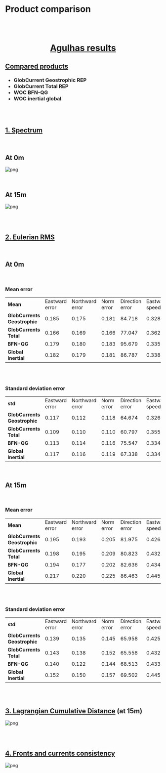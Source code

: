 
# Product comparison

<br>

<br>


<div class="alert alert-block alert-success">
<h1><center> <u> Agulhas results </u> </center></h1>  
    

## <u> Compared products </u> 

<h3>
    <ul>  
        <li> GlobCurrent Geostrophic REP </li> 
        <li> GlobCurrent Total REP </li>
        <li> WOC BFN-QG </li>
        <li> WOC inertial global </li>
    </ul>  

</h3>

<br>

<br>

## <u> 1. Spectrum </u> 

<br>

<h2>At 0m</h2>


![png](nb_overall_results-Agulhas_files/nb_overall_results-Agulhas_10_0.png)


<br>


<h2>At 15m</h2>


![png](nb_overall_results-Agulhas_files/nb_overall_results-Agulhas_13_0.png)


<br>

<br>

## <u> 2. Eulerian RMS </u>

<br>

<h2>At 0m</h2>

<br>

<h3>Mean error</h3>




<table width=100%>
<tr>
<td><b>Mean</b></td>
<td>Eastward error</td>
<td>Northward error</td>
<td>Norm error</td>
<td>Direction error</td>
<td>Eastward speed</td>
<td>Northward speed</td>
<td>Field speed</td>
<td>Drifter speed</td>
<td>percentage</td>
</tr>
<tr>
<td><b>GlobCurrents Geostrophic</b></td>
<td>0.185</td>
<td>0.175</td>
<td>0.181</td>
<td>84.718</td>
<td>0.328</td>
<td>0.318</td>
<td>0.467</td>
<td>0.543</td>
<td>38.514</td>
</tr>
<tr>
<td><b>GlobCurrents Total</b></td>
<td>0.166</td>
<td>0.169</td>
<td>0.166</td>
<td>77.047</td>
<td>0.362</td>
<td>0.325</td>
<td>0.495</td>
<td>0.554</td>
<td>34.434</td>
</tr>
<tr>
<td><b>BFN-QG</b></td>
<td>0.179</td>
<td>0.180</td>
<td>0.183</td>
<td>95.679</td>
<td>0.335</td>
<td>0.323</td>
<td>0.467</td>
<td>0.542</td>
<td>40.735</td>
</tr>
<tr>
<td><b>Global Inertial</b></td>
<td>0.182</td>
<td>0.179</td>
<td>0.181</td>
<td>86.787</td>
<td>0.338</td>
<td>0.315</td>
<td>0.470</td>
<td>0.545</td>
<td>38.014</td>
</tr>
</table>



<br>

<br>

<h3>Standard deviation error</h3>




<table width=100%>
<tr>
<td><b>std</b></td>
<td>Eastward error</td>
<td>Northward error</td>
<td>Norm error</td>
<td>Direction error</td>
<td>Eastward speed</td>
<td>Northward speed</td>
<td>Field speed</td>
<td>Drifter speed</td>
<td>percentage</td>
</tr>
<tr>
<td><b>GlobCurrents Geostrophic</b></td>
<td>0.117</td>
<td>0.112</td>
<td>0.118</td>
<td>64.674</td>
<td>0.326</td>
<td>0.317</td>
<td>0.290</td>
<td>0.298</td>
<td>0.212</td>
</tr>
<tr>
<td><b>GlobCurrents Total</b></td>
<td>0.109</td>
<td>0.110</td>
<td>0.110</td>
<td>60.797</td>
<td>0.355</td>
<td>0.325</td>
<td>0.288</td>
<td>0.299</td>
<td>0.192</td>
</tr>
<tr>
<td><b>BFN-QG</b></td>
<td>0.113</td>
<td>0.114</td>
<td>0.116</td>
<td>75.547</td>
<td>0.334</td>
<td>0.322</td>
<td>0.287</td>
<td>0.291</td>
<td>0.226</td>
</tr>
<tr>
<td><b>Global Inertial</b></td>
<td>0.117</td>
<td>0.116</td>
<td>0.119</td>
<td>67.338</td>
<td>0.334</td>
<td>0.315</td>
<td>0.278</td>
<td>0.291</td>
<td>0.208</td>
</tr>
</table>



<br>

<h2>At 15m</h2>

<br>

<h3>Mean error</h3>




<table width=100%>
<tr>
<td><b>Mean</b></td>
<td>Eastward error</td>
<td>Northward error</td>
<td>Norm error</td>
<td>Direction error</td>
<td>Eastward speed</td>
<td>Northward speed</td>
<td>Field speed</td>
<td>Drifter speed</td>
<td>percentage</td>
</tr>
<tr>
<td><b>GlobCurrents Geostrophic</b></td>
<td>0.195</td>
<td>0.193</td>
<td>0.205</td>
<td>81.975</td>
<td>0.426</td>
<td>0.382</td>
<td>0.585</td>
<td>0.674</td>
<td>35.201</td>
</tr>
<tr>
<td><b>GlobCurrents Total</b></td>
<td>0.198</td>
<td>0.195</td>
<td>0.209</td>
<td>80.823</td>
<td>0.432</td>
<td>0.389</td>
<td>0.595</td>
<td>0.679</td>
<td>34.423</td>
</tr>
<tr>
<td><b>BFN-QG</b></td>
<td>0.194</td>
<td>0.177</td>
<td>0.202</td>
<td>82.636</td>
<td>0.434</td>
<td>0.381</td>
<td>0.578</td>
<td>0.665</td>
<td>35.332</td>
</tr>
<tr>
<td><b>Global Inertial</b></td>
<td>0.217</td>
<td>0.220</td>
<td>0.225</td>
<td>86.463</td>
<td>0.445</td>
<td>0.396</td>
<td>0.607</td>
<td>0.684</td>
<td>36.111</td>
</tr>
</table>



<br>

<br>

<h3>Standard deviation error</h3>




<table width=100%>
<tr>
<td><b>std</b></td>
<td>Eastward error</td>
<td>Northward error</td>
<td>Norm error</td>
<td>Direction error</td>
<td>Eastward speed</td>
<td>Northward speed</td>
<td>Field speed</td>
<td>Drifter speed</td>
<td>percentage</td>
</tr>
<tr>
<td><b>GlobCurrents Geostrophic</b></td>
<td>0.139</td>
<td>0.135</td>
<td>0.145</td>
<td>65.958</td>
<td>0.425</td>
<td>0.373</td>
<td>0.360</td>
<td>0.423</td>
<td>0.195</td>
</tr>
<tr>
<td><b>GlobCurrents Total</b></td>
<td>0.143</td>
<td>0.138</td>
<td>0.152</td>
<td>65.558</td>
<td>0.432</td>
<td>0.385</td>
<td>0.364</td>
<td>0.428</td>
<td>0.193</td>
</tr>
<tr>
<td><b>BFN-QG</b></td>
<td>0.140</td>
<td>0.122</td>
<td>0.144</td>
<td>68.513</td>
<td>0.433</td>
<td>0.372</td>
<td>0.355</td>
<td>0.423</td>
<td>0.199</td>
</tr>
<tr>
<td><b>Global Inertial</b></td>
<td>0.152</td>
<td>0.150</td>
<td>0.157</td>
<td>69.502</td>
<td>0.445</td>
<td>0.392</td>
<td>0.353</td>
<td>0.428</td>
<td>0.200</td>
</tr>
</table>



<br>

<br>

## <u> 3. Lagrangian Cumulative Distance</u> (at 15m)


![png](nb_overall_results-Agulhas_files/nb_overall_results-Agulhas_32_0.png)


<br>

<br>

## <u>4. Fronts and currents consistency</u>


![png](nb_overall_results-Agulhas_files/nb_overall_results-Agulhas_35_0.png)

